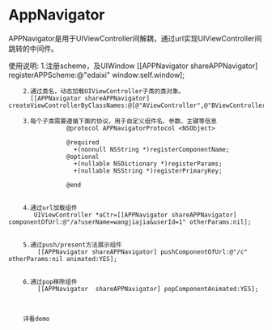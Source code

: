 # AppNavigator


APPNavigator是用于UIViewController间解耦，通过url实现UIViewController间跳转的中间件。


使用说明:
        1.注册scheme，及UIWindow
          [[APPNavigator shareAPPNavigator] registerAPPScheme:@"edaixi" window:self.window];
       
        2.通过类名，动态加载UIViewController子类的类对象。
          [[APPNavigator shareAPPNavigator] createViewControllerByClassNames:@[@"AViewController",@"BViewController",@"CViewController"]];

        3.每个子类需要遵循下面的协议，用于自定义组件名、参数、主键等信息
                    @protocol APPNavigatorProtocol <NSObject>

                    @required
                      +(nonnull NSString *)registerComponentName;
                    @optional
                      +(nullable NSDictionary *)registerParams;
                      +(nullable NSString *)registerPrimaryKey;

                    @end


        4.通过url加载组件
           UIViewController *aCtr=[[APPNavigator shareAPPNavigator] componentOfUrl:@"/a?userName=wangjiajia&userId=1" otherParams:nil];


        5.通过push/present方法展示组件
            [[APPNavigator shareAPPNavigator] pushComponentOfUrl:@"/c" otherParams:nil animated:YES];


        6.通过pop移除组件
            [[APPNavigator  shareAPPNavigator] popComponentAnimated:YES];



        详看demo


        